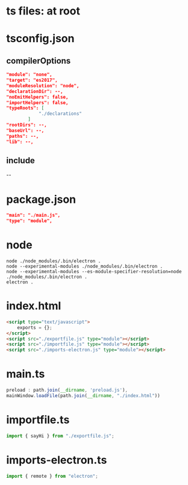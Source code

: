 # ts files: at root
# tsconfig.json
## compilerOptions
```json
"module": "none",
"target": "es2017",
"moduleResolution": "node",
"declarationDir": --,
"noEmitHelpers": false,
"importHelpers": false,
"typeRoots": [
			"./declarations"
		]
"rootDirs": --,
"baseUrl": --,
"paths": --,
"lib": --,
```
## include
--

# package.json
```json
"main": "./main.js",
"type": "module",
```
# node
	node ./node_modules/.bin/electron .
	node --experimental-modules ./node_modules/.bin/electron .
	node --experimental-modules --es-module-specifier-resolution=node ./node_modules/.bin/electron .
	electron .

# index.html
```html
<script type="text/javascript">
	exports = {};
</script>
<script src="./exportfile.js" type="module"></script>
<script src="./importfile.js" type="module"></script>
<script src="./imports-electron.js" type="module"></script>
```

# main.ts
```js
preload : path.join(__dirname, 'preload.js'),
mainWindow.loadFile(path.join(__dirname, "./index.html"))
```

# importfile.ts
```js
import { sayHi } from "./exportfile.js";
```

# imports-electron.ts
```js
import { remote } from "electron";
```
